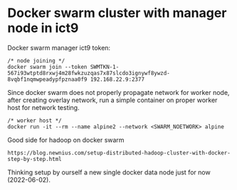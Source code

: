 # Docker swarm cluster with manager node in ict9

Docker swarm manager ict9 token:

```
/* node joining */
docker swarm join --token SWMTKN-1-567i93wtptd8rxwj4m28fwkzuzqas7x87slcdo3ignywf8ywzd-8vqbf1nqmwpeadypfpznaa0f9 192.168.22.9:2377
```

Since docker swarm does not properly propagate network for worker node, after
creating overlay network, run a simple container on proper worker host for
network testing.

```
/* worker host */
docker run -it --rm --name alpine2 --network <SWARM_NOETWORK> alpine
```

Good side for hadoop on docker swarm

```
https://blog.newnius.com/setup-distributed-hadoop-cluster-with-docker-step-by-step.html
```

Thinking setup by ourself a new single docker data node just for now (2022-06-02).
